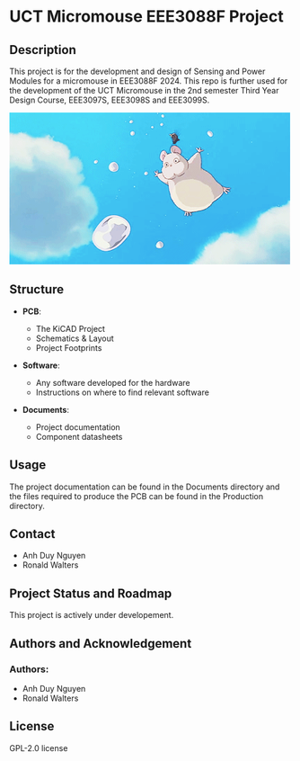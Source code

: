 # UCT Micromouse EEE3088F Project

## Description
This project is for the development and design of Sensing and Power Modules for a micromouse in EEE3088F 2024. This repo is further used for the development of the UCT Micromouse in the 2nd semester Third Year Design Course, EEE3097S, EEE3098S and EEE3099S. 

![Micromouse GIF](Documentation/Other/Formatting/g5.gif)

## Structure
- **PCB**: 
  - The KiCAD Project
  - Schematics & Layout
  - Project Footprints

- **Software**: 
  - Any software developed for the hardware
  - Instructions on where to find relevant software

- **Documents**: 
  - Project documentation
  - Component datasheets

## Usage
The project documentation can be found in the Documents directory and the files required to produce the PCB can be found in the Production directory.

## Contact
- Anh Duy Nguyen
- Ronald Walters

## Project Status and Roadmap
This project is actively under developement.

## Authors and Acknowledgement
### Authors:
- Anh Duy Nguyen
- Ronald Walters

## License
GPL-2.0 license
